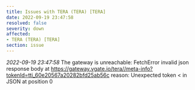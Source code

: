 ```yaml
---
title: Issues with TERA (TERA) [TERA]
date: 2022-09-19 23:47:58
resolved: false
severity: down
affected:
- TERA (TERA) [TERA]
section: issue
---
```


*2022-09-19 23:47:58* The gateway is unreachable: FetchError invalid json response body at https://gateway.vgate.io/tera//meta-info?tokenId=tti_60e20567a20282bfd25ab56c reason: Unexpected token < in JSON at position 0